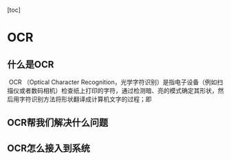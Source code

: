 [toc]

# OCR

## 什么是OCR

​			OCR （Optical Character Recognition，光学字符识别）是指电子设备（例如扫描仪或者数码相机）检查纸上打印的字符，通过检测暗、亮的模式确定其形状，然后用字符识别方法将形状翻译成计算机文字的过程；即

## OCR帮我们解决什么问题

## OCR怎么接入到系统
